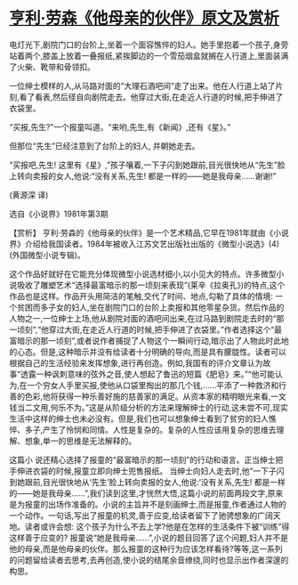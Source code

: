 # [亨利·劳森《他母亲的伙伴》原文及赏析](https://www.vrrw.net/wx/15350.html)

电灯光下,剧院门口的台阶上,坐着一个面容憔悴的妇人。她手里抱着一个孩子,身旁站着两个,膝盖上放着一叠报纸,紧挨脚边的一个雪茄烟盒就搁在人行道上,里面装满了火柴、靴带和骨领扣。

一位绅士模样的人,从马路对面的“大理石酒吧间”走了出来。他在人行道上站了片刻,看了看表,然后径自向剧院走去。他穿过大街,在走近人行道的时候,把手伸进了衣袋里。

“买报,先生?”一个报童叫道。“来哟,先生,有《新闻》,还有《星》。”

但那位“先生”已经注意到了台阶上的妇人, 并朝她走去。

“买报吧,先生! 这里有《星》,”孩子嚷着,一下子闪到她跟前,目光很快地从“先生”脸上转向卖报的女人,他说:“没有关系,先生! 都是一样的——她是我母亲……谢谢!”

(黄源深 译)

选自《小说界》1981年第3期



【赏析】 亨利·劳森的《他母亲的伙伴》是一个艺术精品,它早在1981年就由《小说界》介绍给我国读者。1984年被收入江苏文艺出版社出版的《微型小说选》(4)(外国微型小说专辑)。

这个作品好就好在它能充分体现微型小说选材细小,以小见大的特点。许多微型小说吸收了雕塑艺术“选择最富暗示的那一顷刻来表现”(莱辛《拉奥孔》)的特点,这个作品也是这样。作品开头用简洁的笔触,交代了时间、地点,勾勒了具体的情境: 一个贫困而多子女的妇人,坐在剧院门口的台阶上卖报和其他零星杂货。然后作品的人物之一,一位绅士上场,他从剧院对面的酒吧间出来,在过马路到剧院走去时的“那一顷刻”,“他穿过大街,在走近人行道的时候,把手伸进了衣袋里。”作者选择这个“最富暗示的那一顷刻”,或者说作者捕捉了人物这个一瞬间行动,暗示出了人物此时此地的心态。但是,这种暗示并没有给读者十分明确的导向,而是具有朦胧性。读者可以根据自己的生活经验来发挥想象,进行再创造。例如,我国有的评介文章认为故事“透露一种讽刺意味的弦外之音,使人想起了鲁迅的短篇《肥皂》来。”“他可能认为,在一个穷女人手里买报,使他从口袋里掏出的那几个钱,……平添了一种救济和行善的色彩,他将获得一种乐善好施的慈善家的满足。从资本家的精明眼光来看,一文钱当二文用,何乐不为。”这是从阶级分析的方法来理解绅士的行动,这未尝不可,现实生活中这样的绅士也未必没有。但是,我们也可以想象绅士看到了贫穷的妇人憔悴、多子,产生了怜悯和同情。人性是复杂的。复杂的人性应该用复杂的思维去理解、想象,单一的思维是无法解释的。

这篇小 说还精心选择了报童的“最富暗示的那一顷刻”的行动和语言。正当绅士把手伸进衣袋的时候,报童立即向绅士兜售报纸。 当绅士向妇人走去时,他“一下子闪到她跟前,目光很快地从‘先生’脸上转向卖报的女人,他说:‘没有关系,先生! 都是一样的——她是我母亲……”,我们读到这里,才恍然大悟,这篇小说的前面两段文字,原来是为报童的出场作准备的。小说的主旨并不是刻画绅士,而是报童,作者通过人物的一个动作。一句话,写出了报童的机灵,善于应变,给读者留下了驰骋想象的广阔天地。读者或许会想: 这个孩子为什么不去上学?他是在怎样的生活条件下被“训练”得这样善于应变的? 报童说“她是我母亲……”,小说的题目回答了这个问题,妇人并不是他的母亲,而是他母亲的伙伴。那么报童的这种行为应该怎样看待?等等,这一系列的问题留给读者去思考,去再创造,使小说的结尾余音缭绕,同时也显示出作者深邃的构思。

